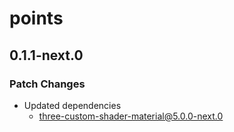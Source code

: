 # points

## 0.1.1-next.0

### Patch Changes

- Updated dependencies
  - three-custom-shader-material@5.0.0-next.0
